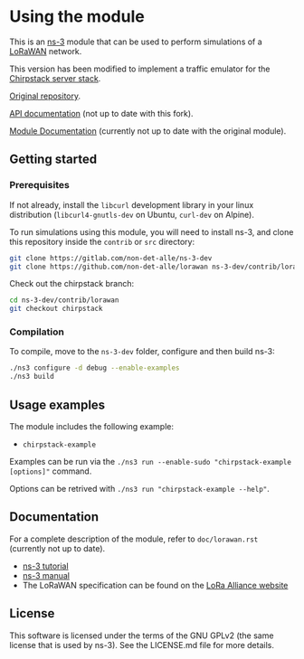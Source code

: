 # Using the module #

This is an [ns-3](https://www.nsnam.org "ns-3 Website") module that can be used
to perform simulations of a [LoRaWAN](http://www.lora-alliance.org/technology
"LoRa Alliance") network.

This version has been modified to implement a traffic emulator for the [Chirpstack server stack](https://www.chirpstack.io/ "ChirpStack, open-source LoRaWAN® Network Server").

[Original repository](https://github.com/signetlabdei/lorawan "LoRaWAN ns-3 module").

[API documentation](https://signetlabdei.github.io/lorawan-docs/html/index.html) (not up to date with this fork).

[Module Documentation](https://signetlabdei.github.io/lorawan-docs/models/build/html/lorawan.html) (currently not up to date with the original module).

## Getting started ##

### Prerequisites ###

If not already, install the `libcurl` development library in your linux distribution (`libcurl4-gnutls-dev` on Ubuntu, `curl-dev` on Alpine).

To run simulations using this module, you will need to install ns-3, and clone
this repository inside the `contrib` or `src` directory:

```bash
git clone https://gitlab.com/non-det-alle/ns-3-dev
git clone https://github.com/non-det-alle/lorawan ns-3-dev/contrib/lorawan
```

Check out the chirpstack branch:

```bash
cd ns-3-dev/contrib/lorawan
git checkout chirpstack
```

### Compilation ###

To compile, move to the `ns-3-dev` folder, configure and then build ns-3:

```bash
./ns3 configure -d debug --enable-examples
./ns3 build
```
## Usage examples ##

The module includes the following example:

- `chirpstack-example`

Examples can be run via the `./ns3 run --enable-sudo "chirpstack-example [options]"` command.

Options can be retrived with `./ns3 run "chirpstack-example --help"`.

## Documentation ##

For a complete description of the module, refer to `doc/lorawan.rst` (currently not up to date).

- [ns-3 tutorial](https://www.nsnam.org/docs/tutorial/html "ns-3 Tutorial")
- [ns-3 manual](https://www.nsnam.org/docs/manual/html "ns-3 Manual")
- The LoRaWAN specification can be found on the [LoRa Alliance
  website](http://www.lora-alliance.org)

## License ##

This software is licensed under the terms of the GNU GPLv2 (the same license
that is used by ns-3). See the LICENSE.md file for more details.